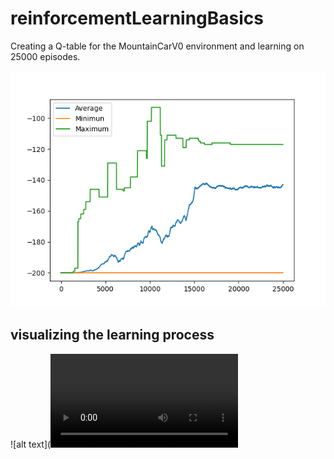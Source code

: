 # reinforcementLearningBasics
Creating a Q-table for the MountainCarV0 environment and learning on 25000 episodes.

![alt text](https://github.com/VedantDesai11/reinforcementLearningBasics/blob/master/Episode_VS_Rewards.png)

## visualizing the learning process

![alt text](![alt text](https://github.com/VedantDesai11/reinforcementLearningBasics/blob/master/qlearn.avi)
